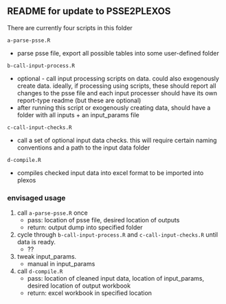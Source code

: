 ## README for update to PSSE2PLEXOS

There are currently four scripts in this folder

`a-parse-psse.R`
* parse psse file, export all possible tables into some user-defined folder

`b-call-input-process.R`
* optional - call input processing scripts on data. could also exogenously 
    create data. ideally, if processing using scripts, these should report
    all changes to the psse file and each input processer should have its 
    own report-type readme (but these are optional)
* after running this script or exogenously creating data, should have a 
    folder with all inputs + an input_params file

`c-call-input-checks.R`
* call a set of optional input data checks. this will require certain 
    naming conventions and a path to the input data folder

`d-compile.R`
* compiles checked input data into excel format to be imported into plexos
    

### envisaged usage
1. call `a-parse-psse.R` once
    * pass: location of psse file, desired location of outputs 
    * return: output dump into specified folder
2. cycle through `b-call-input-process.R` and `c-call-input-checks.R` until 
    data is ready.
    * ??
3. tweak input_params.
    * manual in input_params
4. call `d-compile.R`
    * pass: location of cleaned input data, location of input_params, 
        desired location of output workbook
    * return: excel workbook in specified location